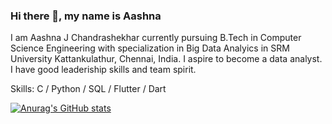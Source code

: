 
### Hi there 👋, my name is Aashna
I am Aashna J Chandrashekhar currently pursuing B.Tech in Computer Science Engineering with specialization in Big Data Analyics in SRM University Kattankulathur, Chennai, India.
I aspire to become a data analyst.
I have good leaderiship skills and team spirit.

Skills: C / Python / SQL / Flutter / Dart 







[![Anurag's GitHub stats](https://github-readme-stats.vercel.app/api?username=aashnajc1)](https://github.com/anuraghazra/github-readme-stats)
